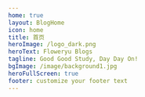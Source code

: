 ```yaml
---
home: true
layout: BlogHome
icon: home
title: 首页
heroImage: /logo_dark.png
heroText: Floweryu Blogs
tagline: Good Good Study, Day Day On!
bgImage: /image/background1.jpg
heroFullScreen: true
footer: customize your footer text
---
```

